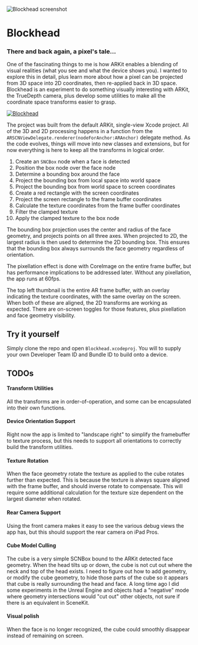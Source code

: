 ![Blockhead screenshot](https://repository-images.githubusercontent.com/278496055/e32ddd00-c50a-11ea-8008-9e611456365b)

# Blockhead
### There and back again, a pixel's tale...

One of the fascinating things to me is how ARKit enables a blending of visual realities (what you see and what the device shows you). I wanted to explore this in detail, plus learn more about how a pixel can be projected from 3D space into 2D coordinates, then re-applied back in 3D space. Blockhead is an experiment to do something visually interesting with ARKit, the TrueDepth camera, plus develop some utilities to make all the coordinate space transforms easier to grasp.

[![Blockhead](https://yt-embed.herokuapp.com/embed?v=qv_Cb7TkmHQ)](https://www.youtube.com/watch?v=qv_Cb7TkmHQ "Blockhead")

The project was built from the default ARKit, single-view Xcode project. All of the 3D and 2D processing happens in a function from the `ARSCNViewDelegate.renderer(nodeForAnchor:ARAnchor)` delegate method. As the code evolves, things will move into new classes and extensions, but for now everything is here to keep all the transforms in logical order.

1. Create an `SNCBox` node when a face is detected
1. Position the box node over the face node
1. Determine a bounding box around the face
1. Project the bounding box from local space into world space
1. Project the bounding box from world space to screen coordinates
1. Create a red rectangle with the screen coordinates
1. Project the screen rectangle to the frame buffer coordinates
1. Calculate the texture coordinates from the frame buffer coordinates
1. Filter the clamped texture
1. Apply the clamped texture to the box node

The bounding box projection uses the center and radius of the face geometry, and projects points on all three axes. When projected to 2D, the largest radius is then used to determine the 2D bounding box. This ensures that the bounding box always surrounds the face geometry regardless of orientation.

The pixellation effect is done with CoreImage on the entire frame buffer, but has performance implications to be addressed later. Without any pixellation, the app runs at 60fps.

The top left thumbnail is the entire AR frame buffer, with an overlay indicating the texture coordinates, with the same overlay on the screen. When both of these are aligned, the 2D transforms are working as expected. There are on-screen toggles for those features, plus pixellation and face geometry visibility.

## Try it yourself
Simply clone the repo and open `Blockhead.xcodeproj`. You will to supply your own Developer Team ID and Bundle ID to build onto a device.

## TODOs

#### Transform Utilities
All the transforms are in order-of-operation, and some can be encapsulated into their own functions.

#### Device Orientation Support
Right now the app is limited to "landscape right" to simplify the framebuffer to texture process, but this needs to support all orientations to correctly build the transform utilities.

#### Texture Rotation
When the face geometry rotate the texture as applied to the cube rotates further than expected. This is because the texture is always square aligned with the frame buffer, and should inverse rotate to compensate. This will require some additional calculation for the texture size dependent on the largest diameter when rotated.

#### Rear Camera Support
Using the front camera makes it easy to see the various debug views the app has, but this should support the rear camera on iPad Pros.

#### Cube Model Culling
The cube is a very simple SCNBox bound to the ARKit detected face geometry. When the head tilts up or down, the cube is not cut out where the neck and top of the head exists. I need to figure out how to add geometry, or modify the cube geometry, to hide those parts of the cube so it appears that cube is really surrounding the head and face. A long time ago I did some experiments in the Unreal Engine and objects had a "negative" mode where geometry intersections would "cut out" other objects, not sure if there is an equivalent in SceneKit.

#### Visual polish
When the face is no longer recognized, the cube could smoothly disappear instead of remaining on screen.
